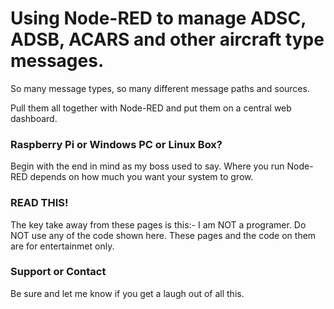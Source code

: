 # Using Node-RED to manage ADSC, ADSB, ACARS and other aircraft type messages.

So many message types, so many different message paths and sources.

Pull them all together with Node-RED and put them on a central web dashboard.

### Raspberry Pi or Windows PC or Linux Box?

Begin with the end in mind as my boss used to say. Where you run Node-RED depends on how much you want your system to grow.

###  READ THIS!

The key take away from these pages is this:- I am NOT a programer. Do NOT use any of the code shown here. These pages and the code on them are for entertainmet only.

### Support or Contact

Be sure and let me know if you get a laugh out of all this.
